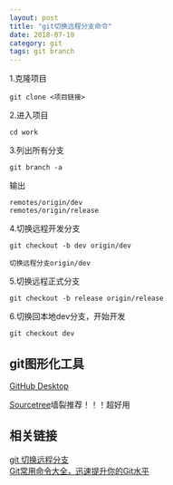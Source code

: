```yaml
---
layout: post
title: "git切换远程分支命令"
date: 2018-07-19
category: git
tags: git branch
---
```


1.克隆项目  

	git clone <项目链接>

2.进入项目  

	cd work

3.列出所有分支  
	
	git branch -a

输出  

	remotes/origin/dev
	remotes/origin/release

4.切换远程开发分支  

	git checkout -b dev origin/dev

	切换远程分支origin/dev

5.切换远程正式分支  

	git checkout -b release origin/release

6.切换回本地dev分支，开始开发  

	git checkout dev

## git图形化工具

[GitHub Desktop](https://desktop.github.com/)  

[Sourcetree](https://www.sourcetreeapp.com/)墙裂推荐！！！超好用  

## 相关链接

[git 切换远程分支](https://www.cnblogs.com/libertycode/p/5858450.html)  
[Git常用命令大全，迅速提升你的Git水平](http://www.jqhtml.com/8235.html)
